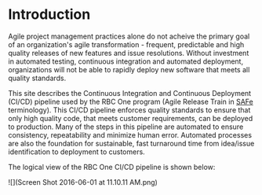 # Introduction

Agile project management practices alone do not acheive the primary goal of an organization's agile transformation - frequent, predictable and high quality releases of new features and issue resolutions. Without investment in automated testing, continuous integration and automated deployment, organizations will not be able to rapidly deploy new software that meets all quality standards.

This site describes the Continuous Integration and Continuous Deployment (CI/CD) pipeline used by the RBC One program (Agile Release Train in [SAFe](http://www.scaledagileframework.com) terminology). This CI/CD pipeline enforces quality standards to ensure that only high quality code, that meets customer requirements, can be deployed to production. Many of the steps in this pipeline are automated to ensure consistency, repeatability and minimize human error. Automated processes are also the foundation for sustainable, fast turnaround time from idea/issue identification to deployment to customers.

The logical view of the RBC One CI/CD pipeline is shown below:

![](Screen Shot 2016-06-01 at 11.10.11 AM.png)


